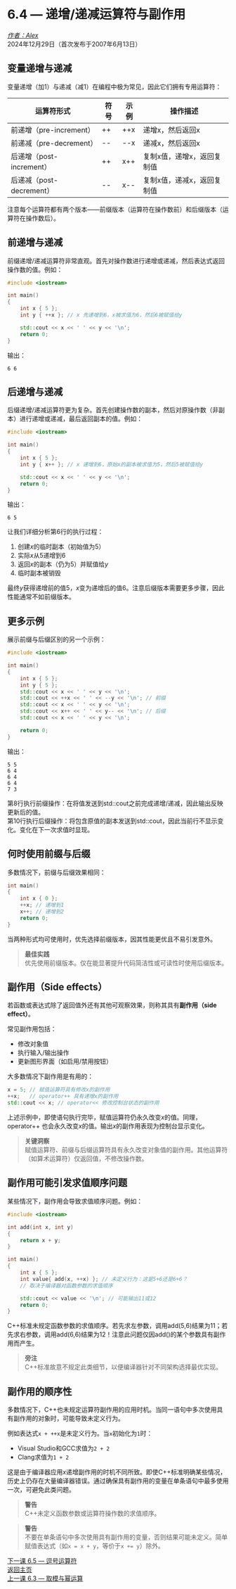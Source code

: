 6.4 — 递增/递减运算符与副作用  
======================================================

[*作者：Alex*](https://www.learncpp.com/author/Alex/ "查看 Alex 的所有文章")  
2024年12月29日（首次发布于2007年6月13日）  

变量递增与递减  
----------------  
变量递增（加1）与递减（减1）在编程中极为常见，因此它们拥有专用运算符：  

| 运算符形式         | 符号 | 示例    | 操作描述                         |  
|-------------------|------|---------|----------------------------------|  
| 前递增（pre-increment） | ++   | ++x     | 递增x，然后返回x                 |  
| 前递减（pre-decrement） | --   | --x     | 递减x，然后返回x                 |  
| 后递增（post-increment） | ++   | x++     | 复制x值，递增x，返回复制值       |  
| 后递减（post-decrement） | --   | x--     | 复制x值，递减x，返回复制值       |  

注意每个运算符都有两个版本——前缀版本（运算符在操作数前）和后缀版本（运算符在操作数后）。  

前递增与递减  
----------------  
前缀递增/递减运算符非常直观。首先对操作数进行递增或递减，然后表达式返回操作数的值。例如：  
```cpp
#include <iostream>

int main()
{
    int x { 5 };
    int y { ++x }; // x 先递增到6，x被求值为6，然后6被赋值给y

    std::cout << x << ' ' << y << '\n';
    return 0;
}
```
输出：  
```
6 6
```

后递增与递减  
----------------  
后缀递增/递减运算符更为复杂。首先创建操作数的副本，然后对原操作数（非副本）进行递增或递减，最后返回副本的值。例如：  
```cpp
#include <iostream>

int main()
{
    int x { 5 };
    int y { x++ }; // x 递增到6，原始x的副本被求值为5，然后5被赋值给y

    std::cout << x << ' ' << y << '\n';
    return 0;
}
```
输出：  
```
6 5
```  
让我们详细分析第6行的执行过程：  
1. 创建*x*的临时副本（初始值为5）  
2. 实际*x*从5递增到6  
3. 返回*x*的副本（仍为5）并赋值给*y*  
4. 临时副本被销毁  

最终*y*获得递增前的值5，*x*变为递增后的值6。注意后缀版本需要更多步骤，因此性能通常不如前缀版本。  

更多示例  
----------------  
展示前缀与后缀区别的另一个示例：  
```cpp
#include <iostream>

int main()
{
    int x { 5 };
    int y { 5 };
    std::cout << x << ' ' << y << '\n';
    std::cout << ++x << ' ' << --y << '\n'; // 前缀
    std::cout << x << ' ' << y << '\n';
    std::cout << x++ << ' ' << y-- << '\n'; // 后缀
    std::cout << x << ' ' << y << '\n';

    return 0;
}
```
输出：  
```
5 5
6 4
6 4
6 4
7 3
```  
第8行执行前缀操作：在将值发送到std::cout之前完成递增/递减，因此输出反映更新后的值。  
第10行执行后缀操作：将包含原值的副本发送到std::cout，因此当前行不显示变化。变化在下一次求值时显现。  

何时使用前缀与后缀  
----------------  
多数情况下，前缀与后缀效果相同：  
```cpp
int main()
{
    int x { 0 };
    ++x; // 递增到1
    x++; // 递增到2
    return 0;
}
```  
当两种形式均可使用时，优先选择前缀版本，因其性能更优且不易引发意外。  

> **最佳实践**  
> 优先使用前缀版本。仅在能显著提升代码简洁性或可读性时使用后缀版本。  

副作用（Side effects）  
----------------  
若函数或表达式除了返回值外还有其他可观察效果，则称其具有**副作用（side effect）**。  

常见副作用包括：  
- 修改对象值  
- 执行输入/输出操作  
- 更新图形界面（如启用/禁用按钮）  

大多数情况下副作用是有用的：  
```cpp
x = 5; // 赋值运算符具有修改x的副作用  
++x;   // operator++ 具有递增x的副作用  
std::cout << x; // operator<< 修改控制台状态的副作用  
```  
上述示例中，即使语句执行完毕，赋值运算符仍永久改变*x*的值。同理，operator++ 也会永久改变*x*的值。输出*x*的副作用表现为控制台显示变化。  

> **关键洞察**  
> 赋值运算符、前缀与后缀运算符具有永久改变对象值的副作用。其他运算符（如算术运算符）仅返回值，不修改操作数。  

副作用可能引发求值顺序问题  
----------------  
某些情况下，副作用会导致求值顺序问题。例如：  
```cpp
#include <iostream>

int add(int x, int y)
{
    return x + y;
}

int main()
{
    int x { 5 };
    int value{ add(x, ++x) }; // 未定义行为：这是5+6还是6+6？
    // 取决于编译器对函数参数的求值顺序

    std::cout << value << '\n'; // 可能输出11或12
    return 0;
}
```  
C++标准未规定函数参数的求值顺序。若先求左参数，调用add(5,6)结果为11；若先求右参数，调用add(6,6)结果为12！注意此问题仅因add()的某个参数具有副作用而产生。  

> **旁注**  
> C++标准故意不规定此类细节，以便编译器针对不同架构选择最优实现。  

副作用的顺序性  
----------------  
多数情况下，C++也未规定运算符副作用的应用时机。当同一语句中多次使用具有副作用的对象时，可能导致未定义行为。  

例如表达式`x + ++x`是未定义行为。当`x`初始化为`1`时：  
- Visual Studio和GCC求值为`2 + 2`  
- Clang求值为`1 + 2`  

这是由于编译器应用*x*递增副作用的时机不同所致。即使C++标准明确某些情况，历史上仍存在大量编译器错误。通过确保具有副作用的变量在单条语句中最多使用一次，可避免此类问题。  

> **警告**  
> C++未定义函数参数或运算符操作数的求值顺序。  

> **警告**  
> 不要在单条语句中多次使用具有副作用的变量，否则结果可能未定义。简单赋值表达式（如`x = x + y`，等价于`x += y`）除外。  

[下一课 6.5 — 逗号运算符](Chapter-6/lesson6.5-the-comma-operator.md)  
[返回主页](/)  
[上一课 6.3 — 取模与幂运算](Chapter-6/lesson6.3-remainder-and-exponentiation.md)
